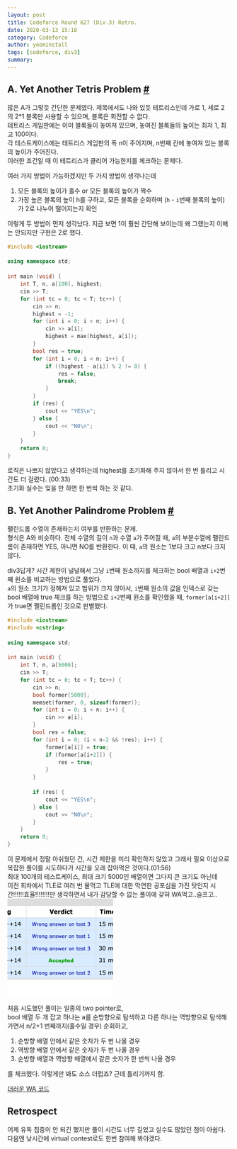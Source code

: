 ```yaml
---
layout: post
title: Codeforce Round 627 (Div.3) Retro.
date: 2020-03-13 15:18
category: Codeforce
author: yeominstall
tags: [codeforce, div3]
summary: 
---
```


## A. Yet Another Tetris Problem [#](https://codeforces.com/contest/1324/problem/A)

많은 A가 그렇듯 간단한 문제였다. 제목에서도 나와 있듯 테트리스인데 가로 1, 세로 2의 2*1 블록만 사용할 수 있으며, 블록은 회전할 수 없다.  
테트리스 게임판에는 이미 블록들이 놓여져 있으며, 놓여진 블록들의 높이는 최저 1, 최고 100이다.  
각 테스트케이스에는 테트리스 게임판의 폭 n이 주어지며, n번째 칸에 놓여져 있는 블록의 높이가 주어진다.  
이러한 조건일 때 이 테트리스가 클리어 가능한지를 체크하는 문제다.

여러 가지 방법이 가능하겠지만 두 가지 방법이 생각나는데
1. 모든 블록의 높이가 홀수 or 모든 블록의 높이가 짝수
2. 가장 높은 블록의 높이 h를 구하고, 모든 블록을 순회하며 (`h` - `i`번째 블록의 높이)가 2로 나누어 떨어지는지 확인

이렇게 두 방법이 먼저 생각났다. 지금 보면 1이 훨씬 간단해 보이는데 왜 그랬는지 이해는 안되지만 구현은 2로 했다.

```c++
#include <iostream>

using namespace std;

int main (void) {
    int T, n, a[100], highest;
    cin >> T;
    for (int tc = 0; tc < T; tc++) {
        cin >> n;
        highest = -1;
        for (int i = 0; i < n; i++) {
            cin >> a[i];
            highest = max(highest, a[i]);
        }
        bool res = true;
        for (int i = 0; i < n; i++) {
            if ((highest - a[i]) % 2 != 0) {
                res = false;
                break;
            }
        }
        if (res) {
            cout << "YES\n";
        } else {
            cout << "NO\n";
        }
    }
    return 0;
}
```
로직은 나쁘지 않았다고 생각하는데 highest를 초기화해 주지 않아서 한 번 틀리고 시간도 더 걸렸다. (00:33)  
초기화 실수는 잊을 만 하면 한 번씩 하는 것 같다.


## B. Yet Another Palindrome Problem [#](https://codeforces.com/contest/1324/problem/B)

팰린드롬 수열이 존재하는지 여부를 반환하는 문제.  
형식은 A와 비슷하다. 전체 수열의 길이 `n`과 수열 `a`가 주어질 때, `a`의 부분수열에 팰린드롬이 존재하면 YES, 아니면 NO를 반환한다.
이 때, `a`의 원소는 1보다 크고 n보다 크지 않다.

div3답게? 시간 제한이 널널해서 그냥 `i`번째 원소까지를 체크하는 bool 배열과 `i+2`번째 원소를 비교하는 방법으로 풀었다.  
`a`의 원소 크기가 정해져 있고 범위가 크지 않아서, `i`번째 원소의 값을 인덱스로 갖는 bool 배열에 true 체크를 하는 방법으로
`i+2`번째 원소를 확인했을 때, `former[a[i+2]]`가 true면 팰린드롬인 것으로 판별했다.

```c++
#include <iostream>
#include <cstring>

using namespace std;

int main (void) {
    int T, n, a[5000];
    cin >> T;
    for (int tc = 0; tc < T; tc++) {
        cin >> n;
        bool former[5000];
        memset(former, 0, sizeof(former));
        for (int i = 0; i < n; i++) {
            cin >> a[i];
        }
        bool res = false;
        for (int i = 0; (i < n-2 && !res); i++) {
            former[a[i]] = true;
            if (former[a[i+2]]) {
                res = true;
            }
        }
        
        if (res) {
            cout << "YES\n";
        } else {
            cout << "NO\n";
        }
    }
    return 0;
}
```

이 문제에서 정말 아쉬웠던 건, 시간 제한을 미리 확인하지 않았고 그래서 필요 이상으로 복잡한 풀이를 시도하다가 시간을 오래 잡아먹은 것이다.(01:56)  
최대 100개의 테스트케이스, 최대 크기 5000인 배열이면 그다지 큰 크기도 아닌데  
이전 회차에서 TLE로 여러 번 물먹고 TLE에 대한 막연한 공포심을 가진 탓인지 시간!!!!!!효율!!!!!!!!만 생각하면서
내가 감당할 수 없는 풀이에 갖혀 WA먹고..슬프고..  
![Wrong Answers](/assets/images/2020-03-13-WA.png)

처음 시도했던 풀이는 일종의 two pointer로,  
bool 배열 두 개 잡고 하나는 a를 순방향으로 탐색하고 다른 하나는 역방향으로 탐색해 가면서 n/2+1 번째까지(홀수일 경우) 순회하고,
1. 순방향 배열 안에서 같은 숫자가 두 번 나올 경우
2. 역방향 배열 안에서 같은 숫자가 두 번 나올 경우
3. 순방향 배열과 역방향 배열에서 같은 숫자가 한 번씩 나올 경우

를 체크했다. 이렇게만 봐도 소스 더럽죠? 근데 틀리기까지 함.

[더러운 WA 코드](https://codeforces.com/contest/1324/submission/73077594)

## Retrospect
어제 유독 집중이 안 되긴 했지만 풀이 시간도 너무 길었고 실수도 많았던 점이 아쉽다.
다음엔 낮시간에 virtual contest로도 한번 참여해 봐야겠다.